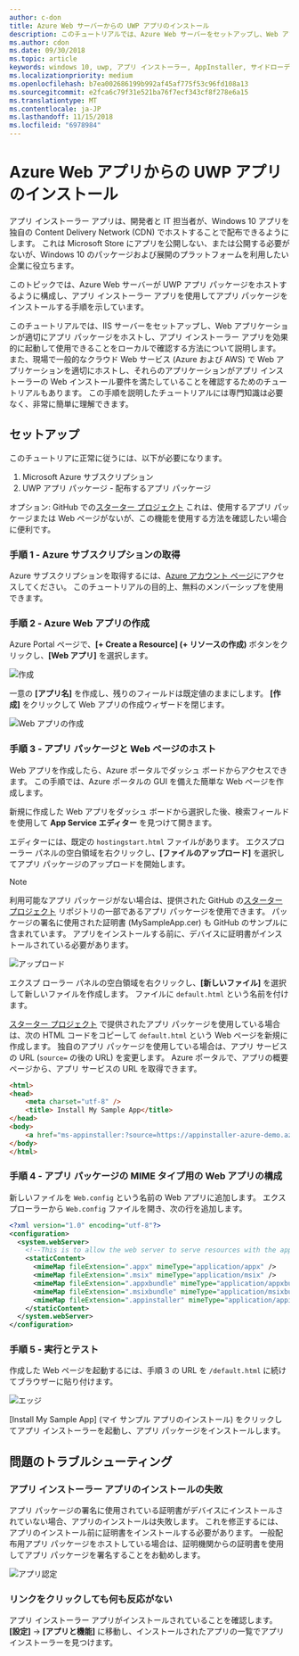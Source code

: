 ```yaml
---
author: c-don
title: Azure Web サーバーからの UWP アプリのインストール
description: このチュートリアルでは、Azure Web サーバーをセットアップし、Web アプリでアプリ パッケージをホストできることを確認し、アプリ インストーラを効果的に起動して使用する方法を示しています。
ms.author: cdon
ms.date: 09/30/2018
ms.topic: article
keywords: windows 10, uwp, アプリ インストーラー, AppInstaller, サイドローディング, 関連セット, オプション パッケージ、Azure Web サーバー
ms.localizationpriority: medium
ms.openlocfilehash: b7ea002686199b992af45af775f53c96fd108a13
ms.sourcegitcommit: e2fca6c79f31e521ba76f7ecf343cf8f278e6a15
ms.translationtype: MT
ms.contentlocale: ja-JP
ms.lasthandoff: 11/15/2018
ms.locfileid: "6978984"
---
```

# <a name="install-a-uwp-app-from-an-azure-web-app"></a>Azure Web アプリからの UWP アプリのインストール

アプリ インストーラー アプリは、開発者と IT 担当者が、Windows 10 アプリを独自の Content Delivery Network (CDN) でホストすることで配布できるようにします。 これは Microsoft Store にアプリを公開しない、または公開する必要がないが、Windows 10 のパッケージおよび展開のプラットフォームを利用したい企業に役立ちます。

このトピックでは、Azure Web サーバーが UWP アプリ パッケージをホストするように構成し、アプリ インストーラー アプリを使用してアプリ パッケージをインストールする手順を示しています。

このチュートリアルでは、IIS サーバーをセットアップし、Web アプリケーションが適切にアプリ パッケージをホストし、アプリ インストーラー アプリを効果的に起動して使用できることをローカルで確認する方法について説明します。 また、現場で一般的なクラウド Web サービス (Azure および AWS) で Web アプリケーションを適切にホストし、それらのアプリケーションがアプリ インストーラーの Web インストール要件を満たしていることを確認するためのチュートリアルもあります。 この手順を説明したチュートリアルには専門知識は必要なく、非常に簡単に理解できます。 

## <a name="setup"></a>セットアップ

このチュートリアに正常に従うには、以下が必要になります。
 
1. Microsoft Azure サブスクリプション 
2. UWP アプリ パッケージ - 配布するアプリ パッケージ

オプション: GitHub での[スターター プロジェクト](https://github.com/AppInstaller/MySampleWebApp) これは、使用するアプリ パッケージまたは Web ページがないが、この機能を使用する方法を確認したい場合に便利です。

### <a name="step-1---get-an-azure-subscription"></a>手順 1 - Azure サブスクリプションの取得
Azure サブスクリプションを取得するには、[Azure アカウント ページ](https://azure.microsoft.com/free/)にアクセスしてください。 このチュートリアルの目的上、無料のメンバーシップを使用できます。

### <a name="step-2---create-an-azure-web-app"></a>手順 2 - Azure Web アプリの作成 
Azure Portal ページで、**[+ Create a Resource] (+ リソースの作成)** ボタンをクリックし、**[Web アプリ]** を選択します。

![作成](images/azure-create-app.png)

一意の **[アプリ名]** を作成し、残りのフィールドは既定値のままにします。 **[作成]** をクリックして Web アプリの作成ウィザードを閉じます。 

![Web アプリの作成](images/azure-create-app-2.png)

### <a name="step-3---hosting-the-app-package-and-the-web-page"></a>手順 3 - アプリ パッケージと Web ページのホスト 
Web アプリを作成したら、Azure ポータルでダッシュ ボードからアクセスできます。 この手順では、Azure ポータルの GUI を備えた簡単な Web ページを作成します。

新規に作成した Web アプリをダッシュ ボードから選択した後、検索フィールドを使用して **App Service エディター** を見つけて開きます。 

エディターには、既定の `hostingstart.html` ファイルがあります。 エクスプローラー パネルの空白領域を右クリックし、**[ファイルのアップロード]** を選択してアプリ パッケージのアップロードを開始します。

> [!NOTE]
> 利用可能なアプリ パッケージがない場合は、提供された GitHub の[スターター プロジェクト](https://github.com/AppInstaller/MySampleWebApp) リポジトリの一部であるアプリ パッケージを使用できます。 パッケージの署名に使用された証明書 (MySampleApp.cer) も GitHub のサンプルに含まれています。 アプリをインストールする前に、デバイスに証明書がインストールされている必要があります。

![アップロード](images/azure-upload-file.png)

エクスプ ローラー パネルの空白領域を右クリックし、**[新しいファイル]** を選択して新しいファイルを作成します。 ファイルに `default.html` という名前を付けます。

[スターター プロジェクト](https://github.com/AppInstaller/MySampleWebApp) で提供されたアプリ パッケージを使用している場合は、次の HTML コードをコピーして `default.html` という Web ページを新規に作成します。 独自のアプリ パッケージを使用している場合は、アプリ サービスの URL (`source=` の後の URL) を変更します。 Azure ポータルで、アプリの概要ページから、アプリ サービスの URL を取得できます。

```html
<html>
<head>
    <meta charset="utf-8" />
    <title> Install My Sample App</title>
</head>
<body>
    <a href="ms-appinstaller:?source=https://appinstaller-azure-demo.azurewebsites.net/MySampleApp.appxbundle"> Install My Sample App</a>
</body>
</html>
```

### <a name="step-4---configure-the-web-app-for-app-package-mime-types"></a>手順 4 - アプリ パッケージの MIME タイプ用の Web アプリの構成

新しいファイルを `Web.config` という名前の Web アプリに追加します。 エクスプローラーから `Web.config` ファイルを開き、次の行を追加します。 

```xml
<?xml version="1.0" encoding="utf-8"?>
<configuration>
  <system.webServer>
    <!--This is to allow the web server to serve resources with the appropriate file extension-->
    <staticContent>
      <mimeMap fileExtension=".appx" mimeType="application/appx" />
      <mimeMap fileExtension=".msix" mimeType="application/msix" />
      <mimeMap fileExtension=".appxbundle" mimeType="application/appxbundle" />
      <mimeMap fileExtension=".msixbundle" mimeType="application/msixbundle" />
      <mimeMap fileExtension=".appinstaller" mimeType="application/appinstaller" />
    </staticContent>
  </system.webServer>
</configuration>
```

### <a name="step-5---run-and-test"></a>手順 5 - 実行とテスト

作成した Web ページを起動するには、手順 3 の URL を `/default.html` に続けてブラウザーに貼り付けます。 

![エッジ](images/edge.png)

[Install My Sample App] (マイ サンプル アプリのインストール) をクリックしてアプリ インストーラーを起動し、アプリ パッケージをインストールします。 

## <a name="troubleshooting-issues"></a>問題のトラブルシューティング

### <a name="app-installer-app-fails-to-install"></a>アプリ インストーラー アプリのインストールの失敗 
アプリ パッケージの署名に使用されている証明書がデバイスにインストールされていない場合、アプリのインストールは失敗します。 これを修正するには、アプリのインストール前に証明書をインストールする必要があります。 一般配布用アプリ パッケージをホストしている場合は、証明機関からの証明書を使用してアプリ パッケージを署名することをお勧めします。 

![アプリ認定](images/aws-app-cert.png)

### <a name="nothing-happens-when-you-click-the-link"></a>リンクをクリックしても何も反応がない 
アプリ インストーラー アプリがインストールされていることを確認します。 **[設定]** -> **[アプリと機能]** に移動し、インストールされたアプリの一覧でアプリ インストーラーを見つけます。 

